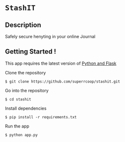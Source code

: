 `StashIT` 
===============================================

Description
-----------

Safely secure henyting in your online Journal


Getting Started !
-------------------

This app requires the latest version of [Python and Flask](http://flask.pocoo.org)

Clone the repository

`$ git clone https://github.com/superrcoop/stashit.git`

Go into the repository

`$ cd stashit`

Install dependencies

`$ pip install -r requirements.txt`

Run the app

`$ python app.py`



